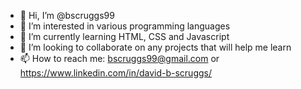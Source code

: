 - 👋 Hi, I’m @bscruggs99
- 👀 I’m interested in various programming languages
- 🌱 I’m currently learning HTML, CSS and Javascript
- 💞️ I’m looking to collaborate on any projects that will help me learn
- 📫 How to reach me: bscruggs99@gmail.com or https://www.linkedin.com/in/david-b-scruggs/

<!---
bscruggs99/bscruggs99 is a ✨ special ✨ repository because its `README.md` (this file) appears on your GitHub profile.
You can click the Preview link to take a look at your changes.
--->
